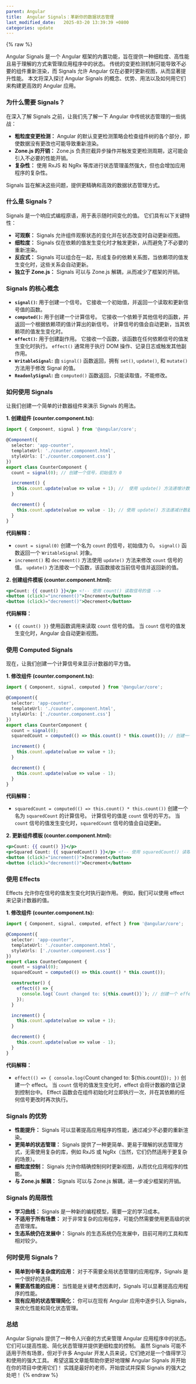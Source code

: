 ```yaml
---
parent: Angular
title:  Angular Signals：革新你的数据状态管理
last_modified_date:   2025-03-20 13:39:39 +0800
categories: update
---
```


{% raw %}

Angular Signals 是一个 Angular 框架的内置功能，旨在提供一种细粒度、高性能且易于理解的方式来管理应用程序中的状态。 传统的变更检测机制可能导致不必要的组件重新渲染，而 Signals 允许 Angular 仅在必要时更新视图，从而显著提升性能。  本文将深入探讨 Angular Signals 的概念、优势、用法以及如何用它们来构建更高效的 Angular 应用。

### 为什么需要 Signals？

在深入了解 Signals 之前，让我们先了解一下 Angular 中传统状态管理的一些挑战：

*   **粗粒度变更检测：**  Angular 的默认变更检测策略会检查组件树的各个部分，即使数据没有更改也可能导致重新渲染。
*   **Zone.js 的开销：**  Zone.js 负责拦截异步操作并触发变更检测周期，这可能会引入不必要的性能开销。
*   **复杂性：** 使用 RxJS 和 NgRx 等库进行状态管理虽然强大，但也会增加应用程序的复杂性。

Signals 旨在解决这些问题，提供更精确和高效的数据状态管理方式。

### 什么是 Signals？

Signals 是一个响应式编程原语，用于表示随时间变化的值。  它们具有以下关键特性：

*   **可观察：**  Signals 允许组件观察状态的变化并在状态改变时自动更新视图。
*   **细粒度：**  Signals 仅在依赖的值发生变化时才触发更新，从而避免了不必要的重新渲染。
*   **反应式：**  Signals 可以组合在一起，形成复杂的依赖关系图，当依赖项的值发生变化时，这些关系会自动更新。
*   **独立于 Zone.js：** Signals 可以与 Zone.js 解耦，从而减少了框架的开销。

### Signals 的核心概念

*   **`signal()`:**  用于创建一个信号。  它接收一个初始值，并返回一个读取和更新信号值的函数。
*   **`computed()`:**  用于创建一个计算信号。  它接收一个依赖于其他信号的函数，并返回一个根据依赖项的值计算出的新信号。 计算信号的值会自动更新，当其依赖项的值发生变化时。
*   **`effect()`:**  用于创建副作用。  它接收一个函数，该函数在任何依赖信号的值发生变化时执行。  `effect()` 通常用于执行 DOM 操作、记录日志或触发其他副作用。
*   **`WritableSignal`:**  由 `signal()` 函数返回，拥有 `set()`, `update()`, 和 `mutate()` 方法用于修改 Signal 的值。
*   **`ReadonlySignal`:**  由 `computed()` 函数返回，只能读取值，不能修改。

### 如何使用 Signals

让我们创建一个简单的计数器组件来演示 Signals 的用法。

**1. 创建组件 (counter.component.ts):**

```typescript
import { Component, signal } from '@angular/core';

@Component({
  selector: 'app-counter',
  templateUrl: './counter.component.html',
  styleUrls: ['./counter.component.css']
})
export class CounterComponent {
  count = signal(0); // 创建一个信号，初始值为 0

  increment() {
    this.count.update(value => value + 1); //  使用 update() 方法递增计数器
  }

  decrement() {
    this.count.update(value => value - 1); // 使用 update() 方法递减计数器
  }
}
```

**代码解释：**

*   `count = signal(0)`  创建一个名为 `count` 的信号，初始值为 0。  `signal()` 函数返回一个 `WritableSignal` 对象。
*   `increment()` 和 `decrement()` 方法使用 `update()` 方法来修改 `count` 信号的值。  `update()` 方法接收一个函数，该函数接收当前信号值并返回新的值。

**2. 创建组件模板 (counter.component.html):**

```hbs
<p>Count: {{ count() }}</p> <!-- 使用 count() 读取信号的值 -->
<button (click)="increment()">Increment</button>
<button (click)="decrement()">Decrement</button>
```

**代码解释：**

*   `{{ count() }}` 使用函数调用来读取 `count` 信号的值。  当 `count` 信号的值发生变化时，Angular 会自动更新视图。

### 使用 Computed Signals

现在，让我们创建一个计算信号来显示计数器的平方值。

**1. 修改组件 (counter.component.ts):**

```typescript
import { Component, signal, computed } from '@angular/core';

@Component({
  selector: 'app-counter',
  templateUrl: './counter.component.html',
  styleUrls: ['./counter.component.css']
})
export class CounterComponent {
  count = signal(0);
  squaredCount = computed(() => this.count() * this.count()); // 创建一个计算信号

  increment() {
    this.count.update(value => value + 1);
  }

  decrement() {
    this.count.update(value => value - 1);
  }
}
```

**代码解释：**

*   `squaredCount = computed(() => this.count() * this.count())`  创建一个名为 `squaredCount` 的计算信号。  计算信号的值是 `count` 信号的平方。  当 `count` 信号的值发生变化时，`squaredCount` 信号的值会自动更新。

**2. 更新组件模板 (counter.component.html):**

```hbs
<p>Count: {{ count() }}</p>
<p>Squared Count: {{ squaredCount() }}</p> <!-- 使用 squaredCount() 读取计算信号的值 -->
<button (click)="increment()">Increment</button>
<button (click)="decrement()">Decrement</button>
```

### 使用 Effects

Effects 允许你在信号的值发生变化时执行副作用。  例如，我们可以使用 effect 来记录计数器的值。

**1. 修改组件 (counter.component.ts):**

```typescript
import { Component, signal, computed, effect } from '@angular/core';

@Component({
  selector: 'app-counter',
  templateUrl: './counter.component.html',
  styleUrls: ['./counter.component.css']
})
export class CounterComponent {
  count = signal(0);
  squaredCount = computed(() => this.count() * this.count());

  constructor() {
    effect(() => {
      console.log(`Count changed to: ${this.count()}`); // 创建一个 effect
    });
  }

  increment() {
    this.count.update(value => value + 1);
  }

  decrement() {
    this.count.update(value => value - 1);
  }
}
```

**代码解释：**

*   `effect(() => { console.log(`Count changed to: ${this.count()}`); })` 创建一个 effect。  当 `count` 信号的值发生变化时，effect 会将计数器的值记录到控制台中。  Effect 函数会在组件初始化时立即执行一次，并在其依赖的任何信号更改时再次执行。

### Signals 的优势

*   **性能提升：**  Signals 可以显著提高应用程序的性能，通过减少不必要的重新渲染。
*   **更简单的状态管理：**  Signals 提供了一种更简单、更易于理解的状态管理方式，无需使用复杂的库，例如 RxJS 或 NgRx（当然，它们仍然适用于更复杂的场景）。
*   **细粒度控制：**  Signals 允许你精确控制何时更新视图，从而优化应用程序的性能。
*   **与 Zone.js 解耦：**  Signals 可以与 Zone.js 解耦，进一步减少框架的开销。

### Signals 的局限性

*   **学习曲线：**  Signals 是一种新的编程模型，需要一定的学习成本。
*   **不适用于所有场景：**  对于非常复杂的应用程序，可能仍然需要使用更高级的状态管理库。
*   **生态系统仍在发展中：**  Signals 的生态系统仍在发展中，目前可用的工具和库相对较少。

### 何时使用 Signals？

*   **简单到中等复杂度的应用：**  对于不需要全局状态管理的应用程序，Signals 是一个很好的选择。
*   **需要高性能的应用：**  当性能是关键考虑因素时，Signals 可以显著提高应用程序的性能。
*   **现有应用的状态管理简化：** 你可以在现有 Angular 应用中逐步引入 Signals，来优化性能和简化状态管理。

### 总结

Angular Signals 提供了一种令人兴奋的方式来管理 Angular 应用程序中的状态。  它们可以提高性能、简化状态管理并提供更细粒度的控制。  虽然 Signals 可能不适用于所有场景，但对于许多 Angular 开发人员来说，它们绝对是一个值得学习和使用的强大工具。  希望这篇文章能帮助你更好地理解 Angular Signals 并开始在你的项目中使用它们！ 实践是最好的老师，开始尝试并探索 Signals 的强大之处吧！
{% endraw %}